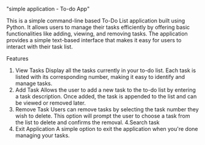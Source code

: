 "simple application - To-do App"

This is a simple command-line based To-Do List application built using Python. It allows users to manage their tasks efficiently by offering basic functionalities like adding, viewing, and removing tasks. The application provides a simple text-based interface that makes it easy for users to interact with their task list.

Features

1. View Tasks
Display all the tasks currently in your to-do list.
Each task is listed with its corresponding number, making it easy to identify and manage tasks.
2. Add Task
Allows the user to add a new task to the to-do list by entering a task description.
Once added, the task is appended to the list and can be viewed or removed later.
3. Remove Task
Users can remove tasks by selecting the task number they wish to delete.
This option will prompt the user to choose a task from the list to delete and confirms the removal.
4.Search task
5. Exit Application
A simple option to exit the application when you're done managing your tasks.
